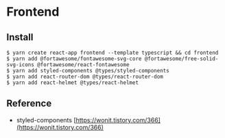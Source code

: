 # Frontend

## Install

```
$ yarn create react-app frontend --template typescript && cd frontend
$ yarn add @fortawesome/fontawesome-svg-core @fortawesome/free-solid-svg-icons @fortawesome/react-fontawesome
$ yarn add styled-components @types/styled-components
$ yarn add react-router-dom @types/react-router-dom
$ yarn add react-helmet @types/react-helmet
```

## Reference

- styled-components [https://wonit.tistory.com/366](https://wonit.tistory.com/366)
